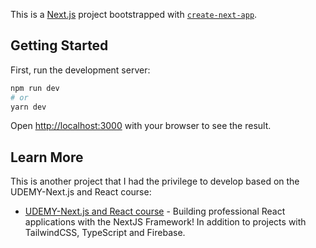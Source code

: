 This is a [Next.js](https://nextjs.org/) project bootstrapped with [`create-next-app`](https://github.com/vercel/next.js/tree/canary/packages/create-next-app).

## Getting Started

First, run the development server:

```bash
npm run dev
# or
yarn dev
```

Open [http://localhost:3000](http://localhost:3000) with your browser to see the result.


## Learn More

This is another project that I had the privilege to develop based on the UDEMY-Next.js and React course:

- [UDEMY-Next.js and React course](https://www.udemy.com/share/104RA83@9i2zlJAsrJsj96z8YQMOk79MvTD2QZxhVA9qWxse2S2ig6cAp74U5Mg4O6wxmBnS/) - Building professional React applications with the NextJS Framework! In addition to projects with TailwindCSS, TypeScript and Firebase.

